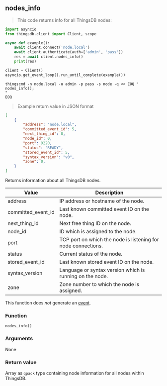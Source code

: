 ## nodes_info

> This code returns info for all ThingsDB nodes:

```python
import asyncio
from thingsdb.client import Client, scope

async def example():
    await client.connect('node.local')
    await client.authenticate(auth=['admin', 'pass'])
    res = await client.nodes_info()
    print(res)

client = Client()
asyncio.get_event_loop().run_until_complete(example())
```

```shell
thingscmd -n node.local -u admin -p pass -s node -q << EOQ "
nodes_info();
"
EOQ
```

> Example return value in JSON format

```json
[
    {
        "address": "node.local",
        "committed_event_id": 5,
        "next_thing_id": 8,
        "node_id": 0,
        "port": 9220,
        "status": "READY",
        "stored_event_id": 5,
        "syntax_version": "v0",
        "zone": 0,
    }
]
```

Returns information about all ThingsDB nodes.

Value | Description
------- | -----------
address | IP address or hostname of the node.
committed_event_id | Last known committed event ID on the node.
next_thing_id | Next free thing ID on the node.
node_id | ID which is assigned to the node.
port | TCP port on which the node is listening for node connections.
status | Current status of the node.
stored_event_id | Last known stored event ID on the node.
syntax_version | Language or syntax version which is running on the node.
zone | Zone number to which the node is assigned.


This function does *not* generate an [event](#events).

### Function
`nodes_info()`

### Arguments
None

### Return value
Array as `qpack` type containing node information for all nodes within ThingsDB.
